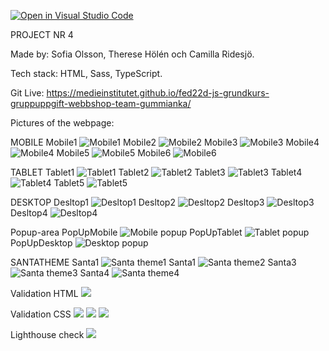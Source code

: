 [![Open in Visual Studio Code](https://classroom.github.com/assets/open-in-vscode-c66648af7eb3fe8bc4f294546bfd86ef473780cde1dea487d3c4ff354943c9ae.svg)](https://classroom.github.com/online_ide?assignment_repo_id=9232667&assignment_repo_type=AssignmentRepo)

PROJECT NR 4

Made by: Sofia Olsson, Therese Hölén och Camilla Ridesjö. 

Tech stack: HTML, Sass, TypeScript.

Git Live: https://medieinstitutet.github.io/fed22d-js-grundkurs-gruppuppgift-webbshop-team-gummianka/ 

Pictures of the webpage: 

MOBILE
Mobile1 
<img src="assets/ScreenshotsOfWebpage/Mobile1.jpg" alt="Mobile1">
Mobile2 
<img src="assets/ScreenshotsOfWebpage/Mobile2.jpg" alt="Mobile2">
Mobile3 
<img src="assets/ScreenshotsOfWebpage/Mobile3.jpg" alt="Mobile3">
Mobile4 
<img src="assets/ScreenshotsOfWebpage/Mobile4.jpg" alt="Mobile4">
Mobile5 
<img src="assets/ScreenshotsOfWebpage/Mobile5.jpg" alt="Mobile5">
Mobile6 
<img src="assets/ScreenshotsOfWebpage/Mobile6.jpg" alt="Mobile6">


TABLET
Tablet1
<img src="assets/ScreenshotsOfWebpage/Tablet1.jpg" alt="Tablet1">
Tablet2 
<img src="assets/ScreenshotsOfWebpage/Tablet2.jpg" alt="Tablet2">
Tablet3 
<img src="assets/ScreenshotsOfWebpage/Tablet3.jpg" alt="Tablet3">
Tablet4 
<img src="assets/ScreenshotsOfWebpage/Tablet4.jpg" alt="Tablet4">
Tablet5 
<img src="assets/ScreenshotsOfWebpage/Tablet5.jpg" alt="Tablet5">


DESKTOP
Desltop1
<img src="assets/ScreenshotsOfWebpage/Desltop1.jpg" alt="Desltop1">
Desltop2 
<img src="assets/ScreenshotsOfWebpage/Desltop2.jpg" alt="Desltop2">
Desltop3 
<img src="assets/ScreenshotsOfWebpage/Desltop3.jpg" alt="Desltop3">
Desltop4 
<img src="assets/ScreenshotsOfWebpage/Desltop4.jpg" alt="Desltop4">


Popup-area
PopUpMobile 
<img src="assets/ScreenshotsOfWebpage/PopUpMobile.jpg" alt="Mobile popup">
PopUpTablet 
<img src="assets/ScreenshotsOfWebpage/PopUpTablet.jpg" alt="Tablet popup">
PopUpDesktop 
<img src="assets/ScreenshotsOfWebpage/PopUpDesktop.jpg" alt="Desktop popup">


SANTATHEME
Santa1
<img src="assets/ScreenshotsOfWebpage/Santa1.jpg" alt="Santa theme1">
Santa1
<img src="assets/ScreenshotsOfWebpage/Santa2.jpg" alt="Santa theme2">
Santa3
<img src="assets/ScreenshotsOfWebpage/Santa3.jpg" alt="Santa theme3">
Santa4
<img src="assets/ScreenshotsOfWebpage/Santa4.jpg" alt="Santa theme4">


Validation HTML
<img src="assets/Validation/Validation_html">


Validation CSS
<img src="assets/Validation/Validation_css_mobile">
<img src="assets/Validation/Validation_css_tablet">
<img src="assets/Validation/Validation_css_desktop">


Lighthouse check
<img src="assets/Validation/Lighthouse_check">

